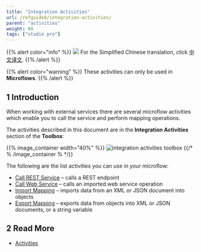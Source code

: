 ```yaml
---
title: "Integration Activities"
url: /refguide8/integration-activities/
parent: "activities"
weight: 60
tags: ["studio pro"]
---
```


{{% alert color="info" %}}
<img src="/attachments/china.png" style="display: inline-block; margin: 0" /> For the Simplified Chinese translation, click [中文译文](https://cdn.mendix.tencent-cloud.com/documentation/refguide8/integration-activities.pdf).
{{% /alert %}}

{{% alert color="warning" %}}
These activities can only be used in **Microflows**.
{{% /alert %}}

## 1 Introduction

When working with external services there are several microflow activities which enable you to call the service and perform mapping operations.

The activities described in this document are in the **Integration Activities** section of the **Toolbox**:

{{% image_container width="40%" %}}
![integration activities toolbox](/attachments/refguide8/modeling/application-logic/activities/integration-activities/integration-activities-toolbox.png)
{{/* % /image_container % */}}

The following are the list activities you can use in your microflow:

* [Call REST Service](/refguide8/call-rest-action/) – calls a REST endpoint
* [Call Web Service](/refguide8/call-web-service-action/) – calls an imported web service operation
* [Import Mapping](/refguide8/import-mapping-action/) – imports data from an XML or JSON document into objects
* [Export Mapping](/refguide8/export-mapping-action/) – exports data from objects into XML or JSON documents, or a string variable

## 2 Read More

* [Activities](/refguide8/activities/)
